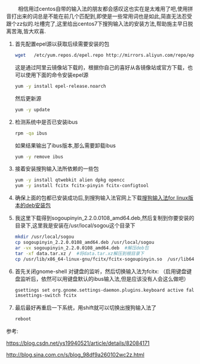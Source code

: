 &nbsp;&nbsp;&nbsp;&nbsp;&nbsp;&nbsp;&nbsp;&nbsp;相信用过centos自带的输入法的朋友都会感叹这也实在是太难用了吧,使用拼音打出来的词总是不能在前几个匹配到,即使是一些常用词也是如此,简直无法忍受跟个zz似的.吐槽完了,这里给出centos7下搜狗输入法的安装方法,帮助施主早日脱离苦海,皆大欢喜.

1. 首先配置epel源以获取后续需要安装的包

   ```bash
   wget   /etc/yum.repos.d/epel.repo http://mirrors.aliyun.com/repo/epel-7.repo
   ```

   这是通过阿里云镜像站下载的，根据你自己的喜好从各镜像站或官方下载，也可以使用下面的命令安装epel源

   ```bash
   yum -y install epel-release.noarch
   ```

   然后更新源

   ```bash
   yum -y update
   ```

2. 检测系统中是否已安装ibus

   ```bash
   rpm -qa ibus
   ```

   如果结果输出了ibus版本,那么需要卸载ibus

   ```bash
   yum -y remove ibus
   ```

3. 接着安装搜狗输入法所依赖的一些包

   ```bash
   yum -y install qtwebkit alien dpkg opencc
   yum -y install fcitx fcitx-pinyin fcitx-configtool
   ```

4. 确保上面的包都已安装成功后,到搜狗输入法官网上下载[搜狗输入法for linux版本的deb安装包](https://blog.csdn.net/ys19940521/article/details/82084171)

5. 我这里下载得到sogoupinyin_2.2.0.0108_amd64.deb,然后复制到你要安装的目录下,这里我是安装在/usr/local/sogou这个目录下

   ```bash
   mkdir /usr/local/sogou
   cp sogoupinyin_2.2.0.0108_amd64.deb /usr/local/sogou
   ar -vx sogoupinyin_2.2.0.0108_amd64.deb  #解压deb包
   tar -xf data.tar.xz /  #将data.tar.xz解压到根目录下
   cp /usr/lib/x86_64-linux-gnu/fcitx/fcitx-sogoupinyin.so  /usr/lib64/fcitx  #复制搜狗拼音模块到相应目录下
   ```

6. 首先关闭gnome-shell 对键盘的监听，然后切换输入法为fcitx: （启用键盘键盘监听后，依然可以用键盘默认的ibus输入法,但是应该没有人会这么做吧）

   ```bash
   gsettings set org.gnome.settings-daemon.plugins.keyboard active false 
   imsettings-switch fcitx
   ```

7. 最后最好再重启一下系统，用shift就可以切换出搜狗输入法了

   ```bash
   reboot
   ```


参考:

https://blog.csdn.net/ys19940521/article/details/82084171

http://blog.sina.com.cn/s/blog_98df9a260102wc2z.html
